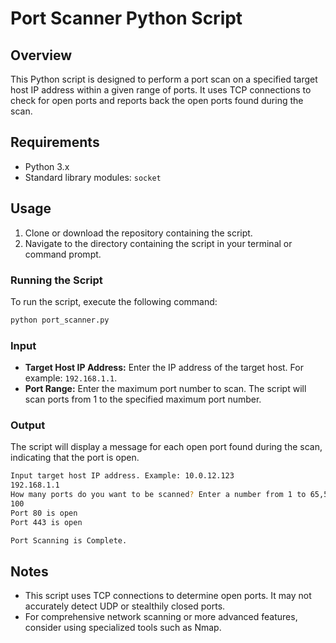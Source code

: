 # Port Scanner Python Script

## Overview
This Python script is designed to perform a port scan on a specified target host IP address within a given range of ports. It uses TCP connections to check for open ports and reports back the open ports found during the scan.

## Requirements
- Python 3.x
- Standard library modules: `socket`

## Usage
1. Clone or download the repository containing the script.
2. Navigate to the directory containing the script in your terminal or command prompt.

### Running the Script
To run the script, execute the following command:
```bash
python port_scanner.py
```

### Input
- **Target Host IP Address:** Enter the IP address of the target host. For example: `192.168.1.1`.
- **Port Range:** Enter the maximum port number to scan. The script will scan ports from 1 to the specified maximum port number.

### Output
The script will display a message for each open port found during the scan, indicating that the port is open.

```bash
Input target host IP address. Example: 10.0.12.123
192.168.1.1
How many ports do you want to be scanned? Enter a number from 1 to 65,535.
100
Port 80 is open
Port 443 is open

Port Scanning is Complete.
```

## Notes
- This script uses TCP connections to determine open ports. It may not accurately detect UDP or stealthily closed ports.
- For comprehensive network scanning or more advanced features, consider using specialized tools such as Nmap.
